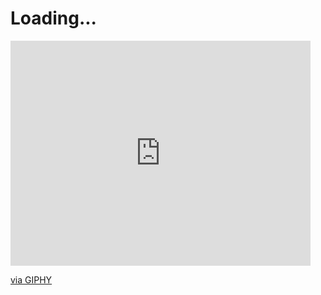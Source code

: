# Loading...
<iframe src="https://giphy.com/embed/TvLuZ00OIADoQ" width="480" height="360" frameBorder="0" 
  class="giphy-embed" allowFullScreen></iframe><p>
  <a href="https://giphy.com/gifs/TvLuZ00OIADoQ">via GIPHY</a></p>
